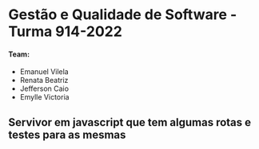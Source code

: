 # Gestão e Qualidade de Software - Turma 914-2022

#### Team:

  * Emanuel Vilela
  * Renata Beatriz
  * Jefferson Caio
  * Emylle Victoria

## Servivor em javascript que tem algumas rotas e testes para as mesmas
